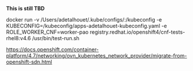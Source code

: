 __This is still TBD__

docker run -v /Users/adetalhouet/.kube/configs/:/kubeconfig -e KUBECONFIG=/kubeconfig/apps-adetalhouet-kubeconfig.yaml -e ROLE_WORKER_CNF=worker-pao registry.redhat.io/openshift4/cnf-tests-rhel8:v4.6 /usr/bin/test-run.sh


https://docs.openshift.com/container-platform/4.7/networking/ovn_kubernetes_network_provider/migrate-from-openshift-sdn.html